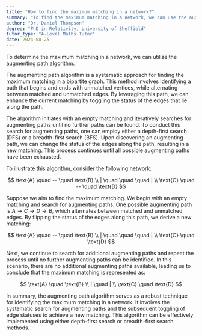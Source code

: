 ```yaml
---
title: "How to find the maximum matching in a network?"
summary: "To find the maximum matching in a network, we can use the augmenting path algorithm."
author: "Dr. Daniel Thompson"
degree: "PhD in Relativity, University of Sheffield"
tutor_type: "A-Level Maths Tutor"
date: 2024-08-25
---
```


To determine the maximum matching in a network, we can utilize the augmenting path algorithm.

The augmenting path algorithm is a systematic approach for finding the maximum matching in a bipartite graph. This method involves identifying a path that begins and ends with unmatched vertices, while alternating between matched and unmatched edges. By leveraging this path, we can enhance the current matching by toggling the status of the edges that lie along the path.

The algorithm initiates with an empty matching and iteratively searches for augmenting paths until no further paths can be found. To conduct this search for augmenting paths, one can employ either a depth-first search (DFS) or a breadth-first search (BFS). Upon discovering an augmenting path, we can change the status of the edges along the path, resulting in a new matching. This process continues until all possible augmenting paths have been exhausted.

To illustrate this algorithm, consider the following network:

$$
\text{A} \quad -- \quad \text{B} \\
| \quad \quad \quad | \\
\text{C} \quad -- \quad \text{D}
$$

Suppose we aim to find the maximum matching. We begin with an empty matching and search for augmenting paths. One possible augmenting path is $A \to C \to D \to B$, which alternates between matched and unmatched edges. By flipping the status of the edges along this path, we derive a new matching:

$$
\text{A} \quad -- \quad \text{B} \\
| \quad \quad \quad | \\
\text{C} \quad \text{D}
$$

Next, we continue to search for additional augmenting paths and repeat the process until no further augmenting paths can be identified. In this scenario, there are no additional augmenting paths available, leading us to conclude that the maximum matching is represented as:

$$
\text{A} \quad \text{B} \\
| \quad | \\
\text{C} \quad \text{D}
$$

In summary, the augmenting path algorithm serves as a robust technique for identifying the maximum matching in a network. It involves the systematic search for augmenting paths and the subsequent toggling of edge statuses to achieve a new matching. This algorithm can be effectively implemented using either depth-first search or breadth-first search methods.
    